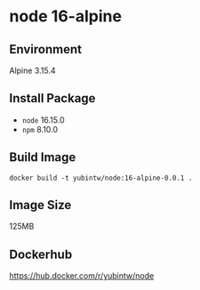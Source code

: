 # node 16-alpine

## Environment

Alpine 3.15.4

## Install Package

- `node` 16.15.0
- `npm` 8.10.0

## Build Image

```
docker build -t yubintw/node:16-alpine-0.0.1 .
```

## Image Size

125MB

## Dockerhub

https://hub.docker.com/r/yubintw/node
